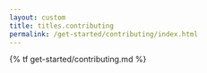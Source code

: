 ```yaml
---
layout: custom
title: titles.contributing
permalink: /get-started/contributing/index.html
---
```

{% tf get-started/contributing.md %}